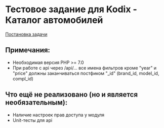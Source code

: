# Тестовое задание для Kodix - Каталог автомобилей

[Постановка задачи](https://docs.google.com/document/d/1of1xKvk-7__qiau8QycAR8Lod7bofXG5YUQaN6E-VVk/edit#heading=h.6gvbb12buag2)

## Примечания:
- Необходимая версия PHP >= 7.0
- При работе с api через /api/... все имена фильтров кроме "year" и "price" должны заканчиваться постфиком "_id" (brand_id, model_id, compl_id)

## Что ещё не реализовано (но и является необязательным):
- Наличие настроек прав доступа у модуля
- Unit-тесты для api
